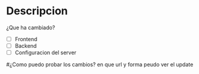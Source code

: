 # Descripcion
¿Que ha cambiado?
- [ ] Frontend
- [ ] Backend
- [ ] Configuracion del server

#¿Como puedo probar los cambios?
en que url y forma peudo ver el update
